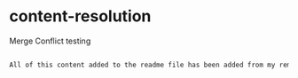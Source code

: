 # content-resolution
Merge Conflict testing

  ```md

  All of this content added to the readme file has been added from my remote GitHub repository.
  ```
